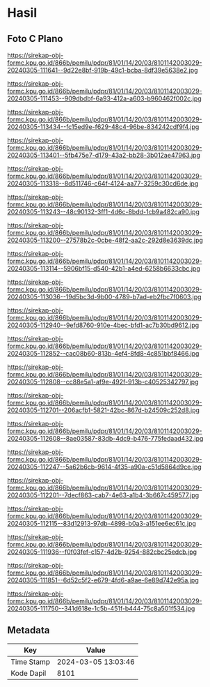 # Hasil

## Foto C Plano

https://sirekap-obj-formc.kpu.go.id/866b/pemilu/pdpr/81/01/14/20/03/8101142003029-20240305-111641--9d22e8bf-919b-49c1-bcba-8df39e5638e2.jpg

https://sirekap-obj-formc.kpu.go.id/866b/pemilu/pdpr/81/01/14/20/03/8101142003029-20240305-111453--909dbdbf-6a93-412a-a603-b960462f002c.jpg

https://sirekap-obj-formc.kpu.go.id/866b/pemilu/pdpr/81/01/14/20/03/8101142003029-20240305-113434--fc15ed9e-f629-48c4-96be-834242cdf9f4.jpg

https://sirekap-obj-formc.kpu.go.id/866b/pemilu/pdpr/81/01/14/20/03/8101142003029-20240305-113401--5fb475e7-d179-43a2-bb28-3b012ae47963.jpg

https://sirekap-obj-formc.kpu.go.id/866b/pemilu/pdpr/81/01/14/20/03/8101142003029-20240305-113318--8d511746-c64f-4124-aa77-3259c30cd6de.jpg

https://sirekap-obj-formc.kpu.go.id/866b/pemilu/pdpr/81/01/14/20/03/8101142003029-20240305-113243--48c90132-3ff1-4d6c-8bdd-1cb9a482ca90.jpg

https://sirekap-obj-formc.kpu.go.id/866b/pemilu/pdpr/81/01/14/20/03/8101142003029-20240305-113200--27578b2c-0cbe-48f2-aa2c-292d8e3639dc.jpg

https://sirekap-obj-formc.kpu.go.id/866b/pemilu/pdpr/81/01/14/20/03/8101142003029-20240305-113114--5906bf15-d540-42b1-a4ed-6258b6633cbc.jpg

https://sirekap-obj-formc.kpu.go.id/866b/pemilu/pdpr/81/01/14/20/03/8101142003029-20240305-113036--19d5bc3d-9b00-4789-b7ad-eb2fbc7f0603.jpg

https://sirekap-obj-formc.kpu.go.id/866b/pemilu/pdpr/81/01/14/20/03/8101142003029-20240305-112940--9efd8760-910e-4bec-bfd1-ac7b30bd9612.jpg

https://sirekap-obj-formc.kpu.go.id/866b/pemilu/pdpr/81/01/14/20/03/8101142003029-20240305-112852--cac08b60-813b-4ef4-8fd8-4c851bbf8466.jpg

https://sirekap-obj-formc.kpu.go.id/866b/pemilu/pdpr/81/01/14/20/03/8101142003029-20240305-112808--cc88e5a1-af9e-492f-913b-c40525342797.jpg

https://sirekap-obj-formc.kpu.go.id/866b/pemilu/pdpr/81/01/14/20/03/8101142003029-20240305-112701--206acfb1-5821-42bc-867d-b24509c252d8.jpg

https://sirekap-obj-formc.kpu.go.id/866b/pemilu/pdpr/81/01/14/20/03/8101142003029-20240305-112608--8ae03587-83db-4dc9-b476-775fedaad432.jpg

https://sirekap-obj-formc.kpu.go.id/866b/pemilu/pdpr/81/01/14/20/03/8101142003029-20240305-112247--5a62b6cb-9614-4f35-a90a-c51d5864d9ce.jpg

https://sirekap-obj-formc.kpu.go.id/866b/pemilu/pdpr/81/01/14/20/03/8101142003029-20240305-112201--7decf863-cab7-4e63-a1b4-3b667c459577.jpg

https://sirekap-obj-formc.kpu.go.id/866b/pemilu/pdpr/81/01/14/20/03/8101142003029-20240305-112115--83d12913-97db-4898-b0a3-a151ee6ec61c.jpg

https://sirekap-obj-formc.kpu.go.id/866b/pemilu/pdpr/81/01/14/20/03/8101142003029-20240305-111936--f0f03fef-c157-4d2b-9254-882cbc25edcb.jpg

https://sirekap-obj-formc.kpu.go.id/866b/pemilu/pdpr/81/01/14/20/03/8101142003029-20240305-111851--6d52c5f2-e679-4fd6-a9ae-6e89d742e95a.jpg

https://sirekap-obj-formc.kpu.go.id/866b/pemilu/pdpr/81/01/14/20/03/8101142003029-20240305-111750--341d618e-1c5b-451f-b444-75c8a501f534.jpg


## Metadata

| Key        | Value               |
| ---------- | ------------------- |
| Time Stamp | 2024-03-05 13:03:46 |
| Kode Dapil | 8101                |



